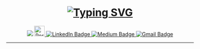  <div id="header" align="center">


 <h1>
   <a href="https://git.io/typing-svg"><img src="https://readme-typing-svg.demolab.com?font=Fira+Code&pause=1000&center=true&width=435&lines=Hi+there+%3A)" alt="Typing SVG" /></a>
 </h1>

<img src="https://github.com/Keoabetswe/Keo/blob/main/GitHub-Header.png"/>

<a href="http://www.keonthite.co.za">
  <img src="https://img.shields.io/badge/-Portfolio-lightgrey" alt="Portfolio Badge" height=28 />
</a>

<a href="https://www.linkedin.com/in/keoabetswe-nthite">
  <img src="https://img.shields.io/badge/LinkedIn-blue?style=for-the-badge&logo=linkedin&logoColor=white" alt="LinkedIn Badge"/>
</a>
 
<!--  <a href="https://www.freecodecamp.org/keo">
  <img src="https://img.shields.io/badge/freecodecamp-27273D?style=for-the-badge&logo=freecodecamp&logoColor=white" alt="FreeCodeCamp Badge"/>
</a>
 
 <a href="https://leetcode.com/Keoabetswe/">
  <img src="https://img.shields.io/badge/-LeetCode-FFA116?style=for-the-badge&logo=LeetCode&logoColor=black" alt="LeetCode Badge"/>
</a> -->

<a href="https://medium.com/@keonthite">
  <img src="https://img.shields.io/badge/medium-%2312100E.svg?&style=for-the-badge&logo=medium&logoColor=white" alt="Medium Badge"/>
</a>
 
 <a href="mailto:keonthite@gmail.com">
  <img src="https://img.shields.io/badge/Gmail-D14836?style=for-the-badge&logo=gmail&logoColor=white" alt="Gmail Badge"/>
</a>

--- 
</div>
</div>
